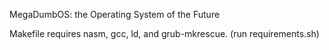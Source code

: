 MegaDumbOS: the Operating System of the Future


Makefile requires nasm, gcc, ld, and grub-mkrescue. (run requirements.sh)
